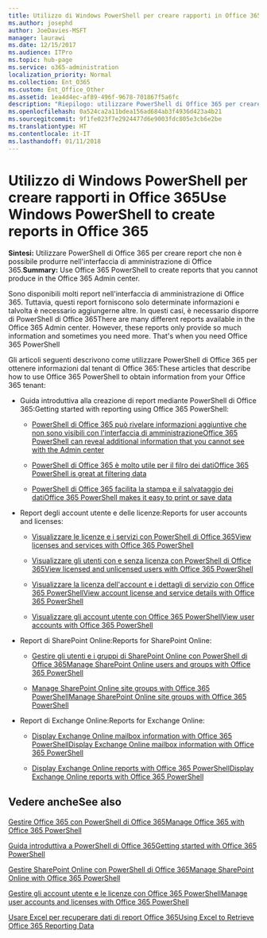 ```yaml
---
title: Utilizzo di Windows PowerShell per creare rapporti in Office 365
ms.author: josephd
author: JoeDavies-MSFT
manager: laurawi
ms.date: 12/15/2017
ms.audience: ITPro
ms.topic: hub-page
ms.service: o365-administration
localization_priority: Normal
ms.collection: Ent_O365
ms.custom: Ent_Office_Other
ms.assetid: 1ea4d4ec-af89-496f-9678-701867f5a6fc
description: "Riepilogo: utilizzare PowerShell di Office 365 per creare report che non è possibile produrre nell'interfaccia di amministrazione di Office 365."
ms.openlocfilehash: 0a524ca2a11bdea156ad684ab3f4936d423a4b21
ms.sourcegitcommit: 9f1fe023f7e2924477d6e9003fdc805e3cb6e2be
ms.translationtype: HT
ms.contentlocale: it-IT
ms.lasthandoff: 01/11/2018
---
```

# <a name="use-windows-powershell-to-create-reports-in-office-365"></a><span data-ttu-id="ccbf3-103">Utilizzo di Windows PowerShell per creare rapporti in Office 365</span><span class="sxs-lookup"><span data-stu-id="ccbf3-103">Use Windows PowerShell to create reports in Office 365</span></span>

 <span data-ttu-id="ccbf3-104">**Sintesi:** Utilizzare PowerShell di Office 365 per creare report che non è possibile produrre nell'interfaccia di amministrazione di Office 365.</span><span class="sxs-lookup"><span data-stu-id="ccbf3-104">**Summary:** Use Office 365 PowerShell to create reports that you cannot produce in the Office 365 Admin center.</span></span>
  
<span data-ttu-id="ccbf3-p101">Sono disponibili molti report nell'interfaccia di amministrazione di Office 365. Tuttavia, questi report forniscono solo determinate informazioni e talvolta è necessario aggiungerne altre. In questi casi, è necessario disporre di PowerShell di Office 365</span><span class="sxs-lookup"><span data-stu-id="ccbf3-p101">There are many different reports available in the Office 365 Admin center. However, these reports only provide so much information and sometimes you need more. That's when you need Office 365 PowerShell</span></span>
  
<span data-ttu-id="ccbf3-108">Gli articoli seguenti descrivono come utilizzare PowerShell di Office 365 per ottenere informazioni dal tenant di Office 365:</span><span class="sxs-lookup"><span data-stu-id="ccbf3-108">These articles that describe how to use Office 365 PowerShell to obtain information from your Office 365 tenant:</span></span>
  
- <span data-ttu-id="ccbf3-109">Guida introduttiva alla creazione di report mediante PowerShell di Office 365:</span><span class="sxs-lookup"><span data-stu-id="ccbf3-109">Getting started with reporting using Office 365 PowerShell:</span></span>
    
  - [<span data-ttu-id="ccbf3-110">PowerShell di Office 365 può rivelare informazioni aggiuntive che non sono visibili con l'interfaccia di amministrazione</span><span class="sxs-lookup"><span data-stu-id="ccbf3-110">Office 365 PowerShell can reveal additional information that you cannot see with the Admin center</span></span>](https://technet.microsoft.com/library/dn568034.aspx#reveal)
    
  - [<span data-ttu-id="ccbf3-111">PowerShell di Office 365 è molto utile per il filro dei dati</span><span class="sxs-lookup"><span data-stu-id="ccbf3-111">Office 365 PowerShell is great at filtering data</span></span>](https://technet.microsoft.com/library/dn568034.aspx#filter)
    
  - [<span data-ttu-id="ccbf3-112">PowerShell di Office 365 facilita la stampa e il salvataggio dei dati</span><span class="sxs-lookup"><span data-stu-id="ccbf3-112">Office 365 PowerShell makes it easy to print or save data</span></span>](https://technet.microsoft.com/library/dn568034.aspx#printsave)
    
- <span data-ttu-id="ccbf3-113">Report degli account utente e delle licenze:</span><span class="sxs-lookup"><span data-stu-id="ccbf3-113">Reports for user accounts and licenses:</span></span>
    
  - [<span data-ttu-id="ccbf3-114">Visualizzare le licenze e i servizi con PowerShell di Office 365</span><span class="sxs-lookup"><span data-stu-id="ccbf3-114">View licenses and services with Office 365 PowerShell</span></span>](view-licenses-and-services-with-office-365-powershell.md)
    
  - [<span data-ttu-id="ccbf3-115">Visualizzare gli utenti con e senza licenza con PowerShell di Office 365</span><span class="sxs-lookup"><span data-stu-id="ccbf3-115">View licensed and unlicensed users with Office 365 PowerShell</span></span>](view-licensed-and-unlicensed-users-with-office-365-powershell.md)
    
  - [<span data-ttu-id="ccbf3-116">Visualizzare la licenza dell'account e i dettagli di servizio con Office 365 PowerShell</span><span class="sxs-lookup"><span data-stu-id="ccbf3-116">View account license and service details with Office 365 PowerShell</span></span>](view-account-license-and-service-details-with-office-365-powershell.md)
    
  - [<span data-ttu-id="ccbf3-117">Visualizzare gli account utente con Office 365 PowerShell</span><span class="sxs-lookup"><span data-stu-id="ccbf3-117">View user accounts with Office 365 PowerShell</span></span>](view-user-accounts-with-office-365-powershell.md)
    
- <span data-ttu-id="ccbf3-118">Report di SharePoint Online:</span><span class="sxs-lookup"><span data-stu-id="ccbf3-118">Reports for SharePoint Online:</span></span>
    
  - <span data-ttu-id="ccbf3-119">[Gestire gli utenti e i gruppi di SharePoint Online con PowerShell di Office 365]((http://technet.microsoft.com/library/9680af2e-a965-4e62-92ee-da72105c7800.aspx))</span><span class="sxs-lookup"><span data-stu-id="ccbf3-119">[Manage SharePoint Online users and groups with Office 365 PowerShell]((http://technet.microsoft.com/library/9680af2e-a965-4e62-92ee-da72105c7800.aspx))</span></span>
    
  - <span data-ttu-id="ccbf3-120">[Manage SharePoint Online site groups with Office 365 PowerShell]((http://technet.microsoft.com/library/122f4099-c78d-4cce-bab0-4343b04596ae.aspx))</span><span class="sxs-lookup"><span data-stu-id="ccbf3-120">[Manage SharePoint Online site groups with Office 365 PowerShell]((http://technet.microsoft.com/library/122f4099-c78d-4cce-bab0-4343b04596ae.aspx))</span></span>
    
- <span data-ttu-id="ccbf3-121">Report di Exchange Online:</span><span class="sxs-lookup"><span data-stu-id="ccbf3-121">Reports for Exchange Online:</span></span>
    
  - <span data-ttu-id="ccbf3-122">[Display Exchange Online mailbox information with Office 365 PowerShell]((http://technet.microsoft.com/library/13843002-56ca-4b75-81c5-84386522b01b.aspx))</span><span class="sxs-lookup"><span data-stu-id="ccbf3-122">[Display Exchange Online mailbox information with Office 365 PowerShell]((http://technet.microsoft.com/library/13843002-56ca-4b75-81c5-84386522b01b.aspx))</span></span>
    
  - <span data-ttu-id="ccbf3-123">[Display Exchange Online reports with Office 365 PowerShell]((http://technet.microsoft.com/library/4873a063-9fc4-4ed9-826a-6e935fef61d4.aspx))</span><span class="sxs-lookup"><span data-stu-id="ccbf3-123">[Display Exchange Online reports with Office 365 PowerShell]((http://technet.microsoft.com/library/4873a063-9fc4-4ed9-826a-6e935fef61d4.aspx))</span></span>
    
## <a name="see-also"></a><span data-ttu-id="ccbf3-124">Vedere anche</span><span class="sxs-lookup"><span data-stu-id="ccbf3-124">See also</span></span>

#### 

[<span data-ttu-id="ccbf3-125">Gestire Office 365 con PowerShell di Office 365</span><span class="sxs-lookup"><span data-stu-id="ccbf3-125">Manage Office 365 with Office 365 PowerShell</span></span>](manage-office-365-with-office-365-powershell.md)
  
[<span data-ttu-id="ccbf3-126">Guida introduttiva a PowerShell di Office 365</span><span class="sxs-lookup"><span data-stu-id="ccbf3-126">Getting started with Office 365 PowerShell</span></span>](getting-started-with-office-365-powershell.md)
  
[<span data-ttu-id="ccbf3-127">Gestire SharePoint Online con PowerShell di Office 365</span><span class="sxs-lookup"><span data-stu-id="ccbf3-127">Manage SharePoint Online with Office 365 PowerShell</span></span>](manage-sharepoint-online-with-office-365-powershell.md)
  
[<span data-ttu-id="ccbf3-128">Gestire gli account utente e le licenze con Office 365 PowerShell</span><span class="sxs-lookup"><span data-stu-id="ccbf3-128">Manage user accounts and licenses with Office 365 PowerShell</span></span>](manage-user-accounts-and-licenses-with-office-365-powershell.md)
  
[<span data-ttu-id="ccbf3-129">Usare Excel per recuperare dati di report Office 365</span><span class="sxs-lookup"><span data-stu-id="ccbf3-129">Using Excel to Retrieve Office 365 Reporting Data</span></span>](using-excel-to-retrieve-office-365-reporting-data.md)

